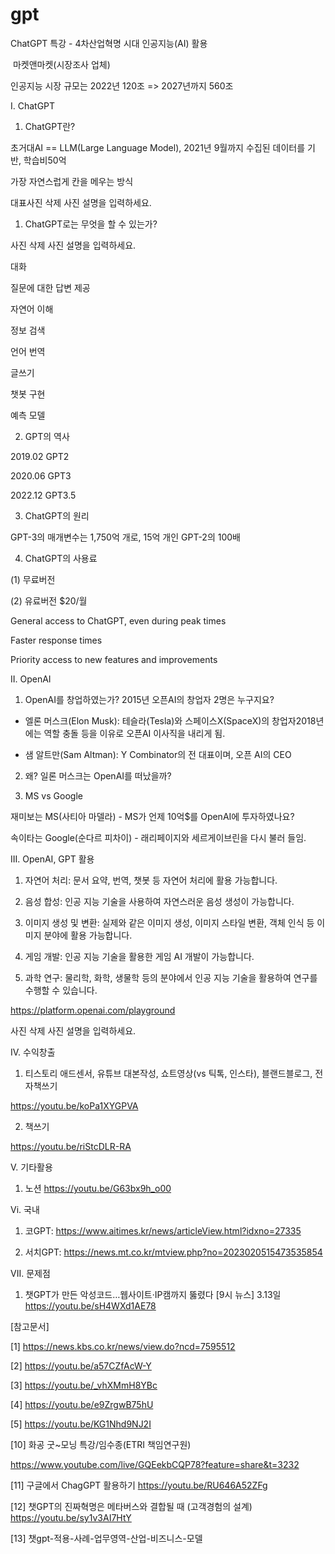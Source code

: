 # gpt
ChatGPT 특강 - 4차산업혁명 시대 인공지능(AI) 활용


﻿
마켓앤마켓(시장조사 업체)

인공지능 시장 규모는 2022년 120조 => 2027년까지 560조


I. ChatGPT


1. ChatGPT란?

초거대AI == LLM(Large Language Model), 2021년 9월까지 수집된 데이터를 기반, 학습비50억

가장 자연스럽게 칸을 메우는 방식



대표사진 삭제
사진 설명을 입력하세요.


1) ChatGPT로는 무엇을 할 수 있는가?



사진 삭제
사진 설명을 입력하세요.

대화

질문에 대한 답변 제공

자연어 이해

정보 검색

언어 번역

글쓰기

챗봇 구현

예측 모델


2) GPT의 역사

2019.02 GPT2

2020.06 GPT3

2022.12 GPT3.5


3) ChatGPT의 원리

GPT-3의 매개변수는 1,750억 개로, 15억 개인 GPT-2의 100배


4) ChatGPT의 사용료

(1) 무료버전

(2) 유료버전 $20/월

General access to ChatGPT, even during peak times

Faster response times

Priority access to new features and improvements


II. OpenAI

1. OpenAI를 창업하였는가? 2015년 오픈AI의 창업자 2명은 누구지요?

- 엘론 머스크(Elon Musk): 테슬라(Tesla)와 스페이스X(SpaceX)의 창업자2018년에는 역할 충돌 등을 이유로 오픈AI 이사직을 내리게 됨.

- 샘 알트만(Sam Altman): Y Combinator의 전 대표이며, 오픈 AI의 CEO

2. 왜? 일론 머스크는 OpenAI를 떠났을까?

3. MS vs Google

재미보는 MS(사티아 마델라) - MS가 언제 10억$를 OpenAI에 투자하였나요?

속이타는 Google(순다르 피차이) - 래리페이지와 세르게이브린을 다시 불러 들임.


III. OpenAI, GPT 활용

1. 자연어 처리: 문서 요약, 번역, 챗봇 등 자연어 처리에 활용 가능합니다.

2. 음성 합성: 인공 지능 기술을 사용하여 자연스러운 음성 생성이 가능합니다.

3. 이미지 생성 및 변환: 실제와 같은 이미지 생성, 이미지 스타일 변환, 객체 인식 등 이미지 분야에 활용 가능합니다.

4. 게임 개발: 인공 지능 기술을 활용한 게임 AI 개발이 가능합니다.

5. 과학 연구: 물리학, 화학, 생물학 등의 분야에서 인공 지능 기술을 활용하여 연구를 수행할 수 있습니다.

https://platform.openai.com/playground



사진 삭제
사진 설명을 입력하세요.

IV. 수익창출

1. 티스토리 애드센서, 유튜브 대본작성, 쇼트영상(vs 틱톡, 인스타), 블랜드블로그, 전자책쓰기

https://youtu.be/koPa1XYGPVA

2. 책쓰기

https://youtu.be/riStcDLR-RA



V. 기타활용

1. 노션 https://youtu.be/G63bx9h_o00


Vi. 국내

1. 코GPT: https://www.aitimes.kr/news/articleView.html?idxno=27335

2. 서치GPT: https://news.mt.co.kr/mtview.php?no=2023020515473535854


VII. 문제점

1. 챗GPT가 만든 악성코드…웹사이트·IP캠까지 뚫렸다 [9시 뉴스] 3.13일 https://youtu.be/sH4WXd1AE78


[참고문서]

[1] https://news.kbs.co.kr/news/view.do?ncd=7595512

[2] https://youtu.be/a57CZfAcW-Y

[3] https://youtu.be/_vhXMmH8YBc

[4] https://youtu.be/e9ZrgwB75hU

[5] https://youtu.be/KG1Nhd9NJ2I



[10] 화공 굿~모닝 특강/임수종(ETRI 책임연구원)

https://www.youtube.com/live/GQEekbCQP78?feature=share&t=3232


[11] 구글에서 ChagGPT 활용하기 https://youtu.be/RU646A52ZFg

[12] 챗GPT의 진짜혁명은 메타버스와 결합될 때 (고객경험의 설계) https://youtu.be/sy1v3AI7HtY

[13] 챗gpt-적용-사례-업무영역-산업-비즈니스-모델



﻿
